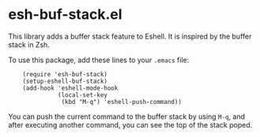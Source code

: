 # esh-buf-stack.el

This library adds a buffer stack feature to Eshell.
It is inspired by the buffer stack in Zsh.

To use this package, add these lines to your `.emacs` file:
```elisp
    (require 'esh-buf-stack)
    (setup-eshell-buf-stack)
    (add-hook 'eshell-mode-hook
              (local-set-key
               (kbd "M-q") 'eshell-push-command))
```
You can push the current command to the buffer stack by using `M-q`,
and after executing another command, you can see the top of the stack poped.
